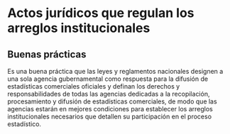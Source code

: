 # Actos jurídicos que regulan los arreglos institucionales 

## Buenas prácticas

Es una buena práctica que las leyes y reglamentos nacionales designen a una sola agencia
gubernamental como respuesta para la difusión de estadísticas comerciales oficiales y definan
los derechos y responsabilidades de todas las agencias dedicadas a la recopilación, procesamiento 
y difusión de estadísticas comerciales, de modo que las agencias estarán en mejores condiciones para 
establecer los arreglos institucionales necesarios que detallen su participación en el proceso estadístico.


